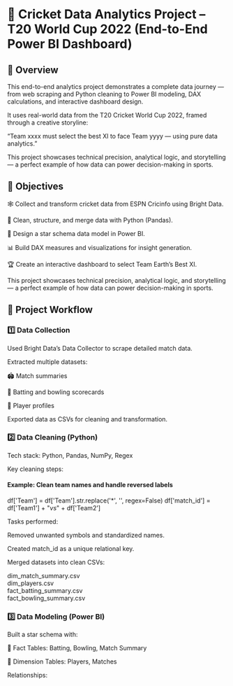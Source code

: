 # 🏏 Cricket Data Analytics Project – T20 World Cup 2022 (End-to-End Power BI Dashboard)

## 📘 Overview

This end-to-end analytics project demonstrates a complete data journey — from web scraping and Python cleaning to Power BI modeling, DAX calculations, and interactive dashboard design.

It uses real-world data from the T20 Cricket World Cup 2022, framed through a creative storyline:

“Team xxxx must select the best XI to face Team yyyy  — using pure data analytics.”

This project showcases technical precision, analytical logic, and storytelling — a perfect example of how data can power decision-making in sports.


## 🎯 Objectives

🕸️ Collect and transform cricket data from ESPN Cricinfo using Bright Data.

🧹 Clean, structure, and merge data with Python (Pandas).

🧩 Design a star schema data model in Power BI.

📊 Build DAX measures and visualizations for insight generation.

🏆 Create an interactive dashboard to select Team Earth’s Best XI.

This project showcases technical precision, analytical logic, and storytelling — a perfect example of how data can power decision-making in sports.

## 🧠 Project Workflow

### 1️⃣ Data Collection

Used Bright Data’s Data Collector to scrape detailed match data.

Extracted multiple datasets:

🏟️ Match summaries

🏏 Batting and bowling scorecards

👥 Player profiles

Exported data as CSVs for cleaning and transformation.

### 2️⃣ Data Cleaning (Python)

Tech stack: Python, Pandas, NumPy, Regex

Key cleaning steps:

#### Example: Clean team names and handle reversed labels
df['Team'] = df['Team'].str.replace('*', '', regex=False)
df['match_id'] = df['Team1'] + "_vs_" + df['Team2']

Tasks performed:

Removed unwanted symbols and standardized names.

Created match_id as a unique relational key.

Merged datasets into clean CSVs:

dim_match_summary.csv  
dim_players.csv  
fact_batting_summary.csv  
fact_bowling_summary.csv

### 3️⃣ Data Modeling (Power BI)

Built a star schema with:

🧮 Fact Tables: Batting, Bowling, Match Summary

👤 Dimension Tables: Players, Matches

Relationships:

